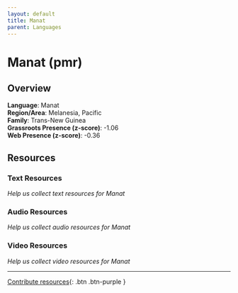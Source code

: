 ```yaml
---
layout: default
title: Manat
parent: Languages
---
```


# Manat (pmr)

## Overview

**Language**: Manat  
**Region/Area**: Melanesia, Pacific  
**Family**: Trans-New Guinea  
**Grassroots Presence (z-score)**: -1.06  
**Web Presence (z-score)**: -0.36  

## Resources

### Text Resources
*Help us collect text resources for Manat*

### Audio Resources
*Help us collect audio resources for Manat*

### Video Resources
*Help us collect video resources for Manat*

---

[Contribute resources](https://forms.office.com/e/1SfLJx3u1r){: .btn .btn-purple }
